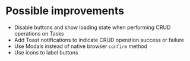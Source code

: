 # Possible improvements

- Disable buttons and show loading state when performing CRUD operations on Tasks
- Add Toast notifications to indicate CRUD operation success or failure
- Use Modals instead of native browser `confirm` method
- Use icons to label buttons
